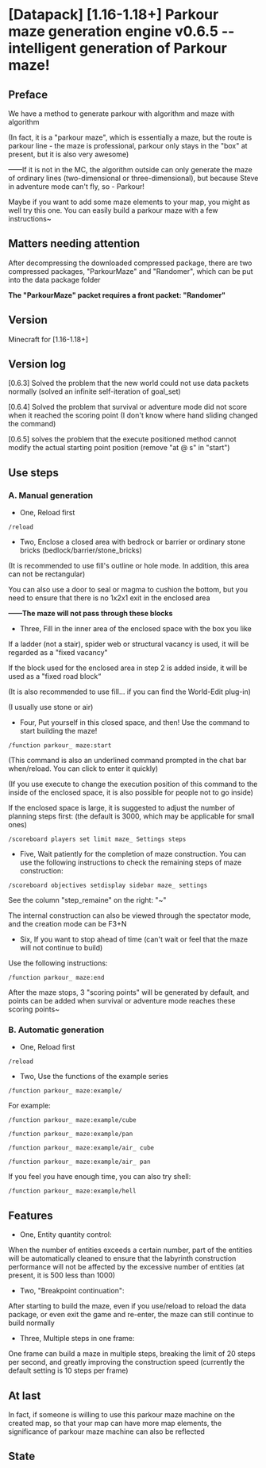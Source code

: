 # [Datapack] [1.16-1.18+] Parkour maze generation engine v0.6.5 -- intelligent generation of Parkour maze!

## Preface

We have a method to generate parkour with algorithm and maze with algorithm

(In fact, it is a "parkour maze", which is essentially a maze, but the route is parkour line - the maze is professional, parkour only stays in the "box" at present, but it is also very awesome)

——If it is not in the MC, the algorithm outside can only generate the maze of ordinary lines (two-dimensional or three-dimensional), but because Steve in adventure mode can't fly, so - Parkour!

Maybe if you want to add some maze elements to your map, you might as well try this one. You can easily build a parkour maze with a few instructions~

## Matters needing attention

After decompressing the downloaded compressed package, there are two compressed packages, "ParkourMaze" and "Randomer", which can be put into the data package folder

**The "ParkourMaze" packet requires a front packet: "Randomer"**

## Version

Minecraft for [1.16-1.18+]

## Version log

[0.6.3] Solved the problem that the new world could not use data packets normally (solved an infinite self-iteration of goal_set)

[0.6.4] Solved the problem that survival or adventure mode did not score when it reached the scoring point (I don't know where hand sliding changed the command)

[0.6.5] solves the problem that the execute positioned method cannot modify the actual starting point position (remove "at @ s" in "start")

## Use steps

### A. Manual generation

- One, Reload first

`/reload`


- Two, Enclose a closed area with bedrock or barrier or ordinary stone bricks (bedlock/barrier/stone_bricks)

(It is recommended to use fill's outline or hole mode. In addition, this area can not be rectangular)

You can also use a door to seal or magma to cushion the bottom, but you need to ensure that there is no 1x2x1 exit in the enclosed area

**——The maze will not pass through these blocks**


- Three, Fill in the inner area of the enclosed space with the box you like

If a ladder (not a stair), spider web or structural vacancy is used, it will be regarded as a "fixed vacancy"

If the block used for the enclosed area in step 2 is added inside, it will be used as a "fixed road block“

(It is also recommended to use fill... if you can find the World-Edit plug-in)

(I usually use stone or air)



- Four, Put yourself in this closed space, and then! Use the command to start building the maze!

`/function parkour_ maze:start`

(This command is also an underlined command prompted in the chat bar when/reload. You can click to enter it quickly)

(If you use execute to change the execution position of this command to the inside of the enclosed space, it is also possible for people not to go inside)

If the enclosed space is large, it is suggested to adjust the number of planning steps first: (the default is 3000, which may be applicable for small ones)

`/scoreboard players set limit maze_ Settings steps`


- Five, Wait patiently for the completion of maze construction. You can use the following instructions to check the remaining steps of maze construction:

`/scoreboard objectives setdisplay sidebar maze_ settings`

See the column "step_remaine" on the right: "~"

The internal construction can also be viewed through the spectator mode, and the creation mode can be F3+N


- Six, If you want to stop ahead of time (can't wait or feel that the maze will not continue to build)

Use the following instructions:

`/function parkour_ maze:end`

After the maze stops, 3 "scoring points" will be generated by default, and points can be added when survival or adventure mode reaches these scoring points~

### B. Automatic generation

- One, Reload first

`/reload`

- Two, Use the functions of the example series

`/function parkour_ maze:example/`

For example:

`/function parkour_ maze:example/cube`

`/function parkour_ maze:example/pan`

`/function parkour_ maze:example/air_ cube`

`/function parkour_ maze:example/air_ pan`

If you feel you have enough time, you can also try shell:

`/function parkour_ maze:example/hell`

## Features

- One, Entity quantity control:

When the number of entities exceeds a certain number, part of the entities will be automatically cleaned to ensure that the labyrinth construction performance will not be affected by the excessive number of entities (at present, it is 500 less than 1000)

- Two, "Breakpoint continuation":

After starting to build the maze, even if you use/reload to reload the data package, or even exit the game and re-enter, the maze can still continue to build normally

- Three, Multiple steps in one frame:

One frame can build a maze in multiple steps, breaking the limit of 20 steps per second, and greatly improving the construction speed (currently the default setting is 10 steps per frame)

## At last

In fact, if someone is willing to use this parkour maze machine on the created map, so that your map can have more map elements, the significance of parkour maze machine can also be reflected

## State

